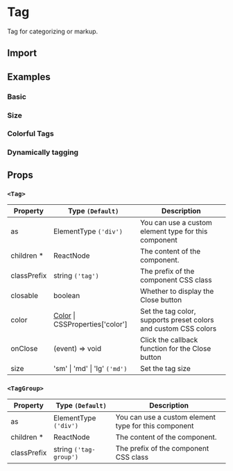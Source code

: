 # Tag

Tag for categorizing or markup.

## Import

<!--{include:<import-guide>}-->

## Examples

### Basic

<!--{include:`basic.md`}-->

### Size

<!--{include:`size.md`}-->

### Colorful Tags

<!--{include:`color.md`}-->

### Dynamically tagging

<!--{include:`dynamic.md`}-->

## Props

### `<Tag>`

| Property    | Type `(Default)`                                       | Description                                                     |
| ----------- | ------------------------------------------------------ | --------------------------------------------------------------- |
| as          | ElementType `('div')`                                  | You can use a custom element type for this component            |
| children \* | ReactNode                                              | The content of the component.                                   |
| classPrefix | string `('tag')`                                       | The prefix of the component CSS class                           |
| closable    | boolean                                                | Whether to display the Close button                             |
| color       | [Color](#code-ts-color-code) \| CSSProperties['color'] | Set the tag color, supports preset colors and custom CSS colors |
| onClose     | (event) => void                                        | Click the callback function for the Close button                |
| size        | 'sm' \| 'md' \| 'lg' `('md')`                          | Set the tag size                                                |

### `<TagGroup>`

| Property    | Type `(Default)`       | Description                                          |
| ----------- | ---------------------- | ---------------------------------------------------- |
| as          | ElementType `('div')`  | You can use a custom element type for this component |
| children \* | ReactNode              | The content of the component.                        |
| classPrefix | string `('tag-group')` | The prefix of the component CSS class                |

<!--{include:(_common/types/color.md)}-->

